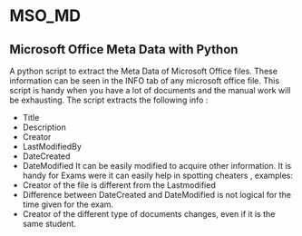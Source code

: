 # MSO_MD
## Microsoft Office Meta Data with Python
A python script to extract the Meta Data of Microsoft Office files.
These information can be seen in the INFO tab of any microsoft office file.
This script is handy when you have a lot of documents and the manual work will be exhausting.
The script extracts the following info :
- Title
- Description
- Creator
- LastModifiedBy
- DateCreated
- DateModified
It can be easily modified to acquire other information.
It is handy for Exams were it can easily help in spotting cheaters , examples:
- Creator of the file is different from the Lastmodified
- Difference between DateCreated and DateModified is not logical for the time given for the exam.
- Creator of the different type of documents changes, even if it is the same student. 
